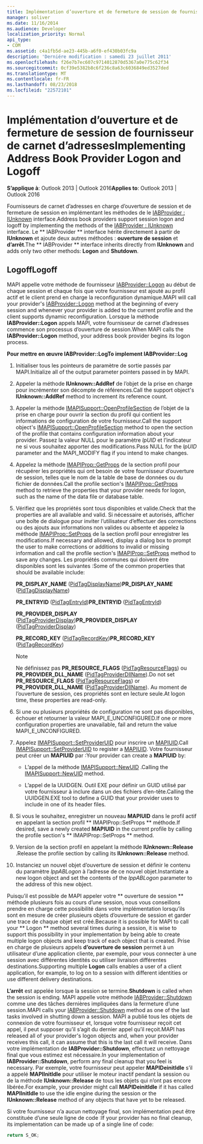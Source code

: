 ```yaml
---
title: Implémentation d’ouverture et de fermeture de session de fournisseur de carnet d’adresses
manager: soliver
ms.date: 11/16/2014
ms.audience: Developer
localization_priority: Normal
api_type:
- COM
ms.assetid: c4a1fb5d-ae23-445b-a6f0-ef430b03fc9a
description: 'Derniére modification : samedi 23 juillet 2011'
ms.openlocfilehash: f26e7b7ec607c9714012870d5367a0e775c62f34
ms.sourcegitcommit: 0cf39e5382b8c6f236c8a63c6036849ed3527ded
ms.translationtype: MT
ms.contentlocale: fr-FR
ms.lasthandoff: 08/23/2018
ms.locfileid: "22572101"
---
```

# <a name="implementing-address-book-provider-logon-and-logoff"></a><span data-ttu-id="3e070-103">Implémentation d’ouverture et de fermeture de session de fournisseur de carnet d’adresses</span><span class="sxs-lookup"><span data-stu-id="3e070-103">Implementing Address Book Provider Logon and Logoff</span></span>

<span data-ttu-id="3e070-104">**S’applique à**: Outlook 2013 | Outlook 2016</span><span class="sxs-lookup"><span data-stu-id="3e070-104">**Applies to**: Outlook 2013 | Outlook 2016</span></span> 
  
<span data-ttu-id="3e070-105">Fournisseurs de carnet d’adresses en charge d’ouverture de session et de fermeture de session en implémentant les méthodes de le [IABProvider : IUnknown](iabprovideriunknown.md) interface.</span><span class="sxs-lookup"><span data-stu-id="3e070-105">Address book providers support session logon and logoff by implementing the methods of the [IABProvider : IUnknown](iabprovideriunknown.md) interface.</span></span> <span data-ttu-id="3e070-106">Le ** IABProvider ** interface hérite directement à partir de **IUnknown** et ajoute deux autres méthodes : **ouverture de session** et **d’arrêt**.</span><span class="sxs-lookup"><span data-stu-id="3e070-106">The ** IABProvider ** interface inherits directly from **IUnknown** and adds only two other methods: **Logon** and **Shutdown**.</span></span> 
  
## <a name="logoff"></a><span data-ttu-id="3e070-107">Logoff</span><span class="sxs-lookup"><span data-stu-id="3e070-107">Logoff</span></span>

<span data-ttu-id="3e070-108">MAPI appelle votre méthode de fournisseur [IABProvider::Logon](iabprovider-logon.md) au début de chaque session et chaque fois que votre fournisseur est ajouté au profil actif et le client prend en charge la reconfiguration dynamique.</span><span class="sxs-lookup"><span data-stu-id="3e070-108">MAPI will call your provider's [IABProvider::Logon](iabprovider-logon.md) method at the beginning of every session and whenever your provider is added to the current profile and the client supports dynamic reconfiguration.</span></span> <span data-ttu-id="3e070-109">Lorsque la méthode **IABProvider::Logon** appels MAPI, votre fournisseur de carnet d’adresses commence son processus d’ouverture de session.</span><span class="sxs-lookup"><span data-stu-id="3e070-109">When MAPI calls the **IABProvider::Logon** method, your address book provider begins its logon process.</span></span> 
  
<span data-ttu-id="3e070-110">**Pour mettre en œuvre IABProvider::Log**</span><span class="sxs-lookup"><span data-stu-id="3e070-110">**To implement IABProvider::Log**</span></span>
  
1. <span data-ttu-id="3e070-111">Initialiser tous les pointeurs de paramètre de sortie passés par MAPI.</span><span class="sxs-lookup"><span data-stu-id="3e070-111">Initialize all of the output parameter pointers passed in by MAPI.</span></span> 
    
2. <span data-ttu-id="3e070-112">Appeler la méthode **IUnknown::AddRef** de l’objet de la prise en charge pour incrémenter son décompte de références.</span><span class="sxs-lookup"><span data-stu-id="3e070-112">Call the support object's **IUnknown::AddRef** method to increment its reference count.</span></span> 
    
3. <span data-ttu-id="3e070-113">Appeler la méthode [IMAPISupport::OpenProfileSection](imapisupport-openprofilesection.md) de l’objet de la prise en charge pour ouvrir la section du profil qui contient les informations de configuration de votre fournisseur.</span><span class="sxs-lookup"><span data-stu-id="3e070-113">Call the support object's [IMAPISupport::OpenProfileSection](imapisupport-openprofilesection.md) method to open the section of the profile that contains configuration information about your provider.</span></span> <span data-ttu-id="3e070-114">Passez la valeur NULL pour le paramètre _lpUID_ et l’indicateur ne si vous souhaitez apporter des modifications.</span><span class="sxs-lookup"><span data-stu-id="3e070-114">Pass NULL for the  _lpUID_ parameter and the MAPI_MODIFY flag if you intend to make changes.</span></span> 
    
4. <span data-ttu-id="3e070-115">Appelez la méthode [IMAPIProp::GetProps](imapiprop-getprops.md) de la section profil pour récupérer les propriétés qui ont besoin de votre fournisseur d’ouverture de session, telles que le nom de la table de base de données ou du fichier de données.</span><span class="sxs-lookup"><span data-stu-id="3e070-115">Call the profile section's [IMAPIProp::GetProps](imapiprop-getprops.md) method to retrieve the properties that your provider needs for logon, such as the name of the data file or database table.</span></span> 
    
5. <span data-ttu-id="3e070-116">Vérifiez que les propriétés sont tous disponibles et valide.</span><span class="sxs-lookup"><span data-stu-id="3e070-116">Check that the properties are all available and valid.</span></span> <span data-ttu-id="3e070-117">Si nécessaire et autorisés, afficher une boîte de dialogue pour inviter l’utilisateur d’effectuer des corrections ou des ajouts aux informations non valides ou absente et appelez la méthode [IMAPIProp::SetProps](imapiprop-setprops.md) de la section profil pour enregistrer les modifications.</span><span class="sxs-lookup"><span data-stu-id="3e070-117">If necessary and allowed, display a dialog box to prompt the user to make corrections or additions to invalid or missing information and call the profile section's [IMAPIProp::SetProps](imapiprop-setprops.md) method to save any changes.</span></span> <span data-ttu-id="3e070-118">Les propriétés communes qui doivent être disponibles sont les suivantes :</span><span class="sxs-lookup"><span data-stu-id="3e070-118">Some of the common properties that should be available include:</span></span> 
    
   <span data-ttu-id="3e070-119">**PR_DISPLAY_NAME** ([PidTagDisplayName](pidtagdisplayname-canonical-property.md))</span><span class="sxs-lookup"><span data-stu-id="3e070-119">**PR_DISPLAY_NAME** ([PidTagDisplayName](pidtagdisplayname-canonical-property.md))</span></span>
    
   <span data-ttu-id="3e070-120">**PR_ENTRYID** ([PidTagEntryId](pidtagentryid-canonical-property.md))</span><span class="sxs-lookup"><span data-stu-id="3e070-120">**PR_ENTRYID** ([PidTagEntryId](pidtagentryid-canonical-property.md))</span></span>
    
   <span data-ttu-id="3e070-121">**PR_PROVIDER_DISPLAY** ([PidTagProviderDisplay](pidtagproviderdisplay-canonical-property.md))</span><span class="sxs-lookup"><span data-stu-id="3e070-121">**PR_PROVIDER_DISPLAY** ([PidTagProviderDisplay](pidtagproviderdisplay-canonical-property.md))</span></span>
    
   <span data-ttu-id="3e070-122">**PR_RECORD_KEY** ([PidTagRecordKey](pidtagrecordkey-canonical-property.md))</span><span class="sxs-lookup"><span data-stu-id="3e070-122">**PR_RECORD_KEY** ([PidTagRecordKey](pidtagrecordkey-canonical-property.md))</span></span>
    
   > [!NOTE]
   > <span data-ttu-id="3e070-123">Ne définissez pas **PR_RESOURCE_FLAGS** ([PidTagResourceFlags](pidtagresourceflags-canonical-property.md)) ou **PR_PROVIDER_DLL_NAME** ([PidTagProviderDllName](pidtagproviderdllname-canonical-property.md)).</span><span class="sxs-lookup"><span data-stu-id="3e070-123">Do not set **PR_RESOURCE_FLAGS** ([PidTagResourceFlags](pidtagresourceflags-canonical-property.md)) or **PR_PROVIDER_DLL_NAME** ([PidTagProviderDllName](pidtagproviderdllname-canonical-property.md)).</span></span> <span data-ttu-id="3e070-124">Au moment de l’ouverture de session, ces propriétés sont en lecture seule.</span><span class="sxs-lookup"><span data-stu-id="3e070-124">At logon time, these properties are read-only.</span></span> 
  
6. <span data-ttu-id="3e070-125">Si une ou plusieurs propriétés de configuration ne sont pas disponibles, échouer et retourner la valeur MAPI_E_UNCONFIGURED.</span><span class="sxs-lookup"><span data-stu-id="3e070-125">If one or more configuration properties are unavailable, fail and return the value MAPI_E_UNCONFIGURED.</span></span>
    
7. <span data-ttu-id="3e070-126">Appelez [IMAPISupport::SetProviderUID](imapisupport-setprovideruid.md) pour inscrire un [MAPIUID](mapiuid.md).</span><span class="sxs-lookup"><span data-stu-id="3e070-126">Call [IMAPISupport::SetProviderUID](imapisupport-setprovideruid.md) to register a [MAPIUID](mapiuid.md).</span></span> <span data-ttu-id="3e070-127">Votre fournisseur peut créer un **MAPIUID** par :</span><span class="sxs-lookup"><span data-stu-id="3e070-127">Your provider can create a **MAPIUID** by:</span></span> 
    
   - <span data-ttu-id="3e070-128">L’appel de la méthode [IMAPISupport::NewUID](imapisupport-newuid.md) .</span><span class="sxs-lookup"><span data-stu-id="3e070-128">Calling the [IMAPISupport::NewUID](imapisupport-newuid.md) method.</span></span> 
    
   - <span data-ttu-id="3e070-129">L’appel de la UUIDGEN. Outil EXE pour définir un GUID utilisé par votre fournisseur à inclure dans un des fichiers d’en-tête.</span><span class="sxs-lookup"><span data-stu-id="3e070-129">Calling the UUIDGEN.EXE tool to define a GUID that your provider uses to include in one of its header files.</span></span>
    
8. <span data-ttu-id="3e070-130">Si vous le souhaitez, enregistrer un nouveau **MAPIUID** dans le profil actif en appelant la section profil ** IMAPIProp::SetProps ** méthode.</span><span class="sxs-lookup"><span data-stu-id="3e070-130">If desired, save a newly created **MAPIUID** in the current profile by calling the profile section's ** IMAPIProp::SetProps ** method.</span></span> 
    
9. <span data-ttu-id="3e070-131">Version de la section profil en appelant la méthode **IUnknown::Release** .</span><span class="sxs-lookup"><span data-stu-id="3e070-131">Release the profile section by calling its **IUnknown::Release** method.</span></span> 
    
10. <span data-ttu-id="3e070-132">Instanciez un nouvel objet d’ouverture de session et définir le contenu du paramètre _lppABLogon_ à l’adresse de ce nouvel objet.</span><span class="sxs-lookup"><span data-stu-id="3e070-132">Instantiate a new logon object and set the contents of the  _lppABLogon_ parameter to the address of this new object.</span></span> 
    
<span data-ttu-id="3e070-133">Puisqu’il est possible de MAPI appeler votre ** ouverture de session ** méthode plusieurs fois au cours d’une session, nous vous conseillons prendre en charge cette possibilité dans votre implémentation lorsqu’ils sont en mesure de créer plusieurs objets d’ouverture de session et garder une trace de chaque objet est créé.</span><span class="sxs-lookup"><span data-stu-id="3e070-133">Because it is possible for MAPI to call your ** Logon ** method several times during a session, it is wise to support this possibility in your implementation by being able to create multiple logon objects and keep track of each object that is created.</span></span> <span data-ttu-id="3e070-134">Prise en charge de plusieurs appels **d’ouverture de session** permet à un utilisateur d’une application cliente, par exemple, pour vous connecter à une session avec différentes identités ou utiliser livraison différentes destinations.</span><span class="sxs-lookup"><span data-stu-id="3e070-134">Supporting multiple **Logon** calls enables a user of a client application, for example, to log on to a session with different identities or use different delivery destinations.</span></span> 
  
<span data-ttu-id="3e070-135">**L’arrêt** est appelée lorsque la session se termine.</span><span class="sxs-lookup"><span data-stu-id="3e070-135">**Shutdown** is called when the session is ending.</span></span> <span data-ttu-id="3e070-136">MAPI appelle votre méthode [IABProvider::Shutdown](iabprovider-shutdown.md) comme une des tâches dernières impliquées dans la fermeture d’une session.</span><span class="sxs-lookup"><span data-stu-id="3e070-136">MAPI calls your [IABProvider::Shutdown](iabprovider-shutdown.md) method as one of the last tasks involved in shutting down a session.</span></span> <span data-ttu-id="3e070-137">MAPI a publié tous les objets de connexion de votre fournisseur et, lorsque votre fournisseur reçoit cet appel, il peut supposer qu’il s’agit du dernier appel qu’il reçoit.</span><span class="sxs-lookup"><span data-stu-id="3e070-137">MAPI has released all of your provider's logon objects and, when your provider receives this call, it can assume that this is the last call it will receive.</span></span> <span data-ttu-id="3e070-138">Dans votre implémentation de **IABProvider::Shutdown**, effectuez un nettoyage final que vous estimez est nécessaire.</span><span class="sxs-lookup"><span data-stu-id="3e070-138">In your implementation of **IABProvider::Shutdown**, perform any final cleanup that you feel is necessary.</span></span> <span data-ttu-id="3e070-139">Par exemple, votre fournisseur peut appeler **MAPIDeinitIdle** s’il a appelé **MAPIInitIdle** pour utiliser le moteur inactif pendant la session ou de la méthode **IUnknown::Release** de tous les objets qui n’ont pas encore libérée.</span><span class="sxs-lookup"><span data-stu-id="3e070-139">For example, your provider might call **MAPIDeinitIdle** if it has called **MAPIInitIdle** to use the idle engine during the session or the **IUnknown::Release** method of any objects that have yet to be released.</span></span> 
  
<span data-ttu-id="3e070-140">Si votre fournisseur n’a aucun nettoyage final, son implémentation peut être constituée d’une seule ligne de code :</span><span class="sxs-lookup"><span data-stu-id="3e070-140">If your provider has no final cleanup, its implementation can be made up of a single line of code:</span></span> 
  
```cpp
return S_OK;

```


